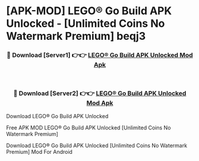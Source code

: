 # [APK-MOD] LEGO® Go Build APK Unlocked - [Unlimited Coins No Watermark Premium] beqj3



<div align="center">
<h3>🔴 Download [Server1] 👉👉 <a href="https://momento.my/?title=LEGO®_Go_Build_APK_Unlocked">LEGO® Go Build APK Unlocked Mod Apk</a></h3><br>

<h3>🔴 Download [Server2] 👉👉 <a href="https://momento.my/?title=LEGO®_Go_Build_APK_Unlocked">LEGO® Go Build APK Unlocked Mod Apk</a></h3>
</div>



Download LEGO® Go Build APK Unlocked 

Free APK MOD LEGO® Go Build APK Unlocked [Unlimited Coins No Watermark Premium]

Download LEGO® Go Build APK Unlocked [Unlimited Coins No Watermark Premium] Mod For Android
